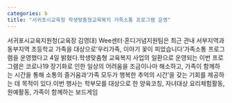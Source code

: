 ```yaml
---
categories: b
title: "서귀포시교육청 학생맞춤형교육복지 가족소통 프로그램 운영"
---
```

서귀포시교육지원청(교육장 김영대) Wee센터·혼디거념지원팀은 최근 관내 서부지역과 동부지역 초등학교 가족을 대상으로‘우리가족, 이야기 꽃이 피었습니다’가족소통 프로그램을 운영했다고 4일 밝혔다.학생맞춤형 교육복지 사업의 일환으로 운영되는 이번 프로그램은 코로나19 장기화로 인한 일상의 어려움을 조금이나마 해소하고, 가족이 함께하는 시간을 통해 소통의 즐거움과‘가족 모두가 행복한 추억의 시간’을 갖는 기회를 제공하는 데 목적이 있다.이번 행사는 학부모를 대상으로 한 양육코칭, 자녀대상 요리체험활동, 원예활동, 가족이 함께하는 보드게임